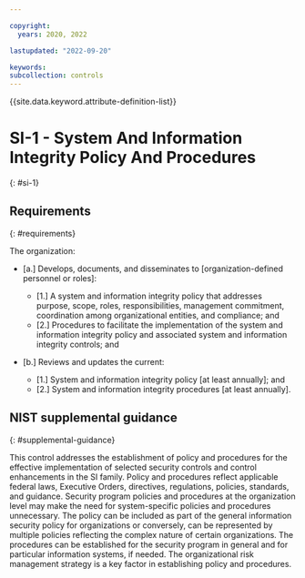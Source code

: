 ```yaml
---

copyright:
  years: 2020, 2022

lastupdated: "2022-09-20"

keywords: 
subcollection: controls
---
```


{{site.data.keyword.attribute-definition-list}}

# SI-1 - System And Information Integrity Policy And Procedures
{: #si-1}

## Requirements
{: #requirements}

The organization:

- \[a.\] Develops, documents, and disseminates to [organization-defined personnel or roles]:

  - \[1.\] A system and information integrity policy that addresses purpose, scope, roles, responsibilities, management commitment, coordination among organizational entities, and compliance; and
  - \[2.\] Procedures to facilitate the implementation of the system and information integrity policy and associated system and information integrity controls; and

- \[b.\] Reviews and updates the current:

  - \[1.\] System and information integrity policy [at least annually]; and
  - \[2.\] System and information integrity procedures [at least annually].

## NIST supplemental guidance
{: #supplemental-guidance}

This control addresses the establishment of policy and procedures for the effective implementation of selected security controls and control enhancements in the SI family. Policy and procedures reflect applicable federal laws, Executive Orders, directives, regulations, policies, standards, and guidance. Security program policies and procedures at the organization level may make the need for system-specific policies and procedures unnecessary. The policy can be included as part of the general information security policy for organizations or conversely, can be represented by multiple policies reflecting the complex nature of certain organizations. The procedures can be established for the security program in general and for particular information systems, if needed. The organizational risk management strategy is a key factor in establishing policy and procedures.

